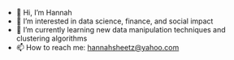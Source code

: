 - 👋 Hi, I’m Hannah
- 👀 I’m interested in data science, finance, and social impact 
- 🌱 I’m currently learning new data manipulation techniques and clustering algorithms 
- 📫 How to reach me: hannahsheetz@yahoo.com

<!---
hsheetz/hsheetz is a ✨ special ✨ repository because its `README.md` (this file) appears on your GitHub profile.
You can click the Preview link to take a look at your changes.
--->
